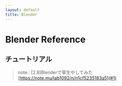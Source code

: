 ```yaml
---
layout: default
title: Blender
---
```


# Blender Reference

## チュートリアル

> note.: [2.8]Blenderで草生やしてみた 
[https://note.mu/lab1092/n/n1cf5235183a5](#1)
